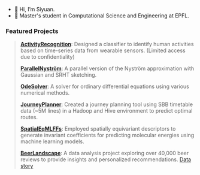 - 👋 Hi, I’m Siyuan.
- 📖 Master's student in Computational Science and Engineering at EPFL.
  
### Featured Projects
> **[ActivityRecognition](https://github.com/EPFL-ICE/Activity-recognition)**: Designed a classifier to identify human activities based on time-series data from wearable sensors. (Limited access due to confidentiality)
>
> **[ParallelNyström](https://github.com/sucharush/parallel-Nystrom)**: A parallel version of the Nyström approximation with Gaussian and SRHT sketching.
> 
> **[OdeSolver](https://github.com/sucharush/ODE-solvers)**: A solver for ordinary differential equations using various numerical methods.
> 
> **[JourneyPlanner](https://github.com/sucharush/Robust-journey-planner)**: Created a journey planning tool using SBB timetable data (~5M lines) in a Hadoop and Hive environment to predict optimal routes.
> 
> **[SpatialEqMLFFs](https://github.com/CS-433/ml-project-2-cross-entropy)**: Employed spatially equivariant descriptors to generate invariant coefficients for predicting molecular energies using machine learning models.
> 
> **[BeerLandscape](https://github.com/sucharush/ada-2023-project-badanalysist)**: A data analysis project exploring over 40,000 beer reviews to provide insights and personalized recommendations. [Data story](https://epfl-ada.github.io/ada-2023-project-badanalysist/)
> 

<!---
sucharush/sucharush is a ✨ special ✨ repository because its `README.md` (this file) appears on your GitHub profile.
You can click the Preview link to take a look at your changes.
--->
